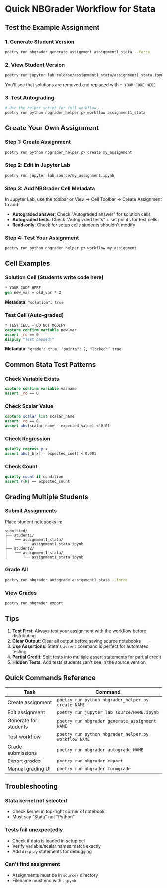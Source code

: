 # Quick NBGrader Workflow for Stata

## Test the Example Assignment

### 1. Generate Student Version
```bash
poetry run nbgrader generate_assignment assignment1_stata --force
```

### 2. View Student Version
```bash
poetry run jupyter lab release/assignment1_stata/assignment1_stata.ipynb
```
You'll see that solutions are removed and replaced with `* YOUR CODE HERE`

### 3. Test Autograding
```bash
# Use the helper script for full workflow
poetry run python nbgrader_helper.py workflow assignment1_stata
```

## Create Your Own Assignment

### Step 1: Create Assignment
```bash
poetry run python nbgrader_helper.py create my_assignment
```

### Step 2: Edit in Jupyter Lab
```bash
poetry run jupyter lab source/my_assignment.ipynb
```

### Step 3: Add NBGrader Cell Metadata

In Jupyter Lab, use the toolbar or View → Cell Toolbar → Create Assignment to add:
- **Autograded answer**: Check "Autograded answer" for solution cells
- **Autograded tests**: Check "Autograded tests" + set points for test cells
- **Read-only**: Check for setup cells students shouldn't modify

### Step 4: Test Your Assignment
```bash
poetry run python nbgrader_helper.py workflow my_assignment
```

## Cell Examples

### Solution Cell (Students write code here)
```stata
* YOUR CODE HERE
gen new_var = old_var * 2
```
**Metadata**: `"solution": true`

### Test Cell (Auto-graded)
```stata
* TEST CELL - DO NOT MODIFY
capture confirm variable new_var
assert _rc == 0
display "Test passed!"
```
**Metadata**: `"grade": true, "points": 2, "locked": true`

## Common Stata Test Patterns

### Check Variable Exists
```stata
capture confirm variable varname
assert _rc == 0
```

### Check Scalar Value
```stata
capture scalar list scalar_name
assert _rc == 0
assert abs(scalar_name - expected_value) < 0.01
```

### Check Regression
```stata
quietly regress y x
assert abs(_b[x] - expected_coef) < 0.001
```

### Check Count
```stata
quietly count if condition
assert r(N) == expected_count
```

## Grading Multiple Students

### Submit Assignments
Place student notebooks in:
```
submitted/
├── student1/
│   └── assignment1_stata/
│       └── assignment1_stata.ipynb
├── student2/
│   └── assignment1_stata/
│       └── assignment1_stata.ipynb
```

### Grade All
```bash
poetry run nbgrader autograde assignment1_stata --force
```

### View Grades
```bash
poetry run nbgrader export
```

## Tips

1. **Test First**: Always test your assignment with the workflow before distributing
2. **Clear Output**: Clear all output before saving source notebooks
3. **Use Assertions**: Stata's `assert` command is perfect for automated testing
4. **Partial Credit**: Split tests into multiple assert statements for partial credit
5. **Hidden Tests**: Add tests students can't see in the source version

## Quick Commands Reference

| Task | Command |
|------|---------|
| Create assignment | `poetry run python nbgrader_helper.py create NAME` |
| Edit assignment | `poetry run jupyter lab source/NAME.ipynb` |
| Generate for students | `poetry run nbgrader generate_assignment NAME` |
| Test workflow | `poetry run python nbgrader_helper.py workflow NAME` |
| Grade submissions | `poetry run nbgrader autograde NAME` |
| Export grades | `poetry run nbgrader export` |
| Manual grading UI | `poetry run nbgrader formgrade` |

## Troubleshooting

### Stata kernel not selected
- Check kernel in top-right corner of notebook
- Must say "Stata" not "Python"

### Tests fail unexpectedly
- Check if data is loaded in setup cell
- Verify variable/scalar names match exactly
- Add `display` statements for debugging

### Can't find assignment
- Assignments must be in `source/` directory
- Filename must end with `.ipynb`
